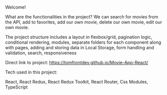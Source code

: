 
Welcome! 


What are the functionalities in the project? We can search for movies from the API, add to favorites, add our own movie, delete our own movie, edit our own movie.

The project structure includes a layout in flexbox/grid, pagination logic, conditional rendering, modules, separate folders for each component along with pages, adding and storing data in Local Storage, form handling and validation, search, responsiveness

Direct link to project: https://tomfrontdev.github.io/Movie-App-React/

Tech used in this project:

React, React Redux, React Redux Toolkit, React Router, Css Modules, TypeScript





